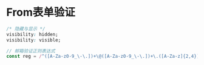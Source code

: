 # From表单验证

```css
/* 隐藏与显示 */
visibility: hidden;
visibility: visible;
```

```js
// 邮箱验证正则表达式
const reg = /^([A-Za-z0-9_\-\.])+\@([A-Za-z0-9_\-\.])+\.([A-Za-z]{2,4})$/
```